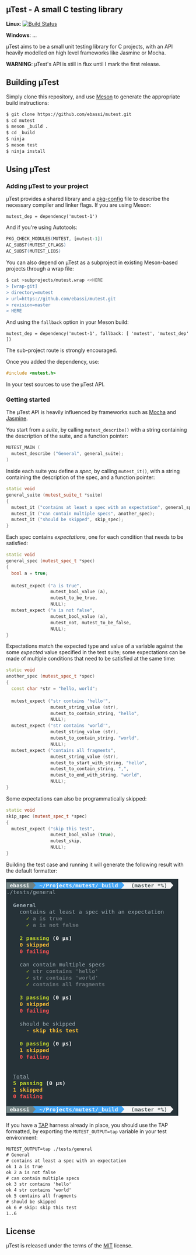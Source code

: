 ## µTest - A small C testing library

**Linux**: [![Build Status](https://travis-ci.org/ebassi/mutest.svg?branch=master)](https://travis-ci.org/ebassi/mutest)

**Windows**: ...

µTest aims to be a small unit testing library for C projects, with an API
heavily modelled on high level frameworks like Jasmine or Mocha.

**WARNING**: µTest's API is still in flux until I mark the first release.

## Building µTest

Simply clone this repository, and use [Meson](http://mesonbuild.com) to
generate the appropriate build instructions:

```sh
$ git clone https://github.com/ebassi/mutest.git
$ cd mutest
$ meson _build .
$ cd _build
$ ninja
$ meson test
$ ninja install
```

## Using µTest

### Adding µTest to your project

µTest provides a shared library and a [pkg-config](https://www.freedesktop.org/wiki/Software/pkg-config/)
file to describe the necessary compiler and linker flags. If you are
using Meson:

```meson
mutest_dep = dependency('mutest-1')
```

And if you're using Autotools:

```m4
PKG_CHECK_MODULES(MUTEST, [mutest-1])
AC_SUBST(MUTEST_CFLAGS)
AC_SUBST(MUTEST_LIBS)
```

You can also depend on µTest as a subproject in existing Meson-based
projects through a wrap file:

```sh
$ cat >subprojects/mutest.wrap <<HERE
> [wrap-git]
> directory=mutest
> url=https://github.com/ebassi/mutest.git
> revision=master
> HERE
```

And using the `fallback` option in your Meson build:

```meson
mutest_dep = dependency('mutest-1', fallback: [ 'mutest', 'mutest_dep' ])
```

The sub-project route is strongly encouraged.

Once you added the dependency, use:

```cpp
#include <mutest.h>
```

In your test sources to use the µTest API.

### Getting started

The µTest API is heavily influenced by frameworks such as [Mocha][mocha]
and [Jasmine][jasmine].

[mocha]: https://mochajs.org/
[jasmine]: https://jasmine.github.io/

You start from a *suite*, by calling `mutest_describe()` with a string
containing the description of the suite, and a function pointer:

```cpp
MUTEST_MAIN (
  mutest_describe ("General", general_suite);
)
```

Inside each suite you define a *spec*, by calling `mutest_it()`, with a
string containing the description of the spec, and a function pointer:

```cpp
static void
general_suite (mutest_suite_t *suite)
{
  mutest_it ("contains at least a spec with an expectation", general_spec);
  mutest_it ("can contain multiple specs", another_spec);
  mutest_it ("should be skipped", skip_spec);
}
```

Each spec contains *expectations*, one for each condition that needs to be
satisfied:

```cpp
static void
general_spec (mutest_spec_t *spec)
{
  bool a = true;

  mutest_expect ("a is true",
                 mutest_bool_value (a),
                 mutest_to_be_true,
                 NULL);
  mutest_expect ("a is not false",
                 mutest_bool_value (a),
                 mutest_not, mutest_to_be_false,
                 NULL);
}
```

Expectations match the expected type and value of a variable against the
some *expected* value specified in the test suite; some expectations can
be made of multiple conditions that need to be satisfied at the same time:

```cpp
static void
another_spec (mutest_spec_t *spec)
{
  const char *str = "hello, world";

  mutest_expect ("str contains 'hello'",
                 mutest_string_value (str),
                 mutest_to_contain_string, "hello",
                 NULL);
  mutest_expect ("str contains 'world'",
                 mutest_string_value (str),
                 mutest_to_contain_string, "world",
                 NULL);
  mutest_expect ("contains all fragments",
                 mutest_string_value (str),
                 mutest_to_start_with_string, "hello",
                 mutest_to_contain_string, ",",
                 mutest_to_end_with_string, "world",
                 NULL);
}
```

Some expectations can also be programmatically skipped:

```cpp
static void
skip_spec (mutest_spec_t *spec)
{
  mutest_expect ("skip this test",
                 mutest_bool_value (true),
                 mutest_skip,
                 NULL);
}
```

Building the test case and running it will generate the following result
with the default formatter:

![default output](./mutest-mocha-format.png)

If you have a [TAP](https://testanything.org/) harness already in place, you
should use the TAP formatted, by exporting the `MUTEST_OUTPUT=tap` variable
in your test environment:

```tap
MUTEST_OUTPUT=tap ./tests/general
# General
# contains at least a spec with an expectation
ok 1 a is true
ok 2 a is not false
# can contain multiple specs
ok 3 str contains 'hello'
ok 4 str contains 'world'
ok 5 contains all fragments
# should be skipped
ok 6 # skip: skip this test
1..6
```

## License

µTest is released under the terms of the [MIT](./LICENSE.txt) license.
